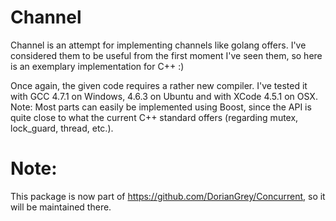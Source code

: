 Channel
=======

Channel is an attempt for implementing channels like golang offers. I've considered them to be useful from the first moment I've seen them, so here is an exemplary implementation for C++ :)

Once again, the given code requires a rather new compiler. I've tested it with GCC 4.7.1 on Windows, 4.6.3 on Ubuntu and with XCode 4.5.1 on OSX.
Note: Most parts can easily be implemented using Boost, since the API is quite close to what the current C++ standard offers (regarding mutex, lock_guard, thread, etc.).

Note:
====
This package is now part of https://github.com/DorianGrey/Concurrent, so it will be maintained there.
